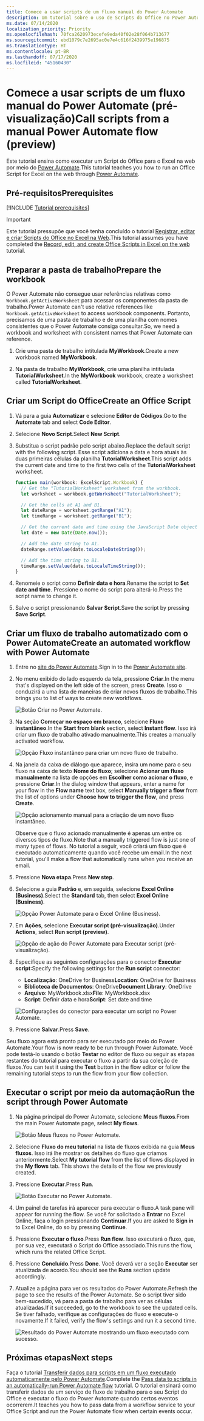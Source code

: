 ```yaml
---
title: Comece a usar scripts de um fluxo manual do Power Automate
description: Um tutorial sobre o uso de Scripts do Office no Power Automate por meio de um acionamento manual.
ms.date: 07/14/2020
localization_priority: Priority
ms.openlocfilehash: 70fca2620973ecefe9eda40f02e28f064b713677
ms.sourcegitcommit: ebd1079c7e2695ac0e7e4c616f2439975e196875
ms.translationtype: HT
ms.contentlocale: pt-BR
ms.lasthandoff: 07/17/2020
ms.locfileid: "45160430"
---
```

# <a name="call-scripts-from-a-manual-power-automate-flow-preview"></a><span data-ttu-id="22070-103">Comece a usar scripts de um fluxo manual do Power Automate (pré-visualização)</span><span class="sxs-lookup"><span data-stu-id="22070-103">Call scripts from a manual Power Automate flow (preview)</span></span>

<span data-ttu-id="22070-104">Este tutorial ensina como executar um Script do Office para o Excel na web por meio do [Power Automate](https://flow.microsoft.com).</span><span class="sxs-lookup"><span data-stu-id="22070-104">This tutorial teaches you how to run an Office Script for Excel on the web through [Power Automate](https://flow.microsoft.com).</span></span>

## <a name="prerequisites"></a><span data-ttu-id="22070-105">Pré-requisitos</span><span class="sxs-lookup"><span data-stu-id="22070-105">Prerequisites</span></span>

[!INCLUDE [Tutorial prerequisites](../includes/power-automate-tutorial-prerequisites.md)]

> [!IMPORTANT]
> <span data-ttu-id="22070-106">Este tutorial pressupõe que você tenha concluído o tutorial [Registrar, editar e criar Scripts do Office no Excel na Web](excel-tutorial.md).</span><span class="sxs-lookup"><span data-stu-id="22070-106">This tutorial assumes you have completed the [Record, edit, and create Office Scripts in Excel on the web](excel-tutorial.md) tutorial.</span></span>

## <a name="prepare-the-workbook"></a><span data-ttu-id="22070-107">Preparar a pasta de trabalho</span><span class="sxs-lookup"><span data-stu-id="22070-107">Prepare the workbook</span></span>

<span data-ttu-id="22070-108">O Power Automate não consegue usar referências relativas como `Workbook.getActiveWorksheet` para acessar os componentes da pasta de trabalho.</span><span class="sxs-lookup"><span data-stu-id="22070-108">Power Automate can't use relative references like `Workbook.getActiveWorksheet` to access workbook components.</span></span> <span data-ttu-id="22070-109">Portanto, precisamos de uma pasta de trabalho e de uma planilha com nomes consistentes que o Power Automate consiga consultar.</span><span class="sxs-lookup"><span data-stu-id="22070-109">So, we need a workbook and worksheet with consistent names that Power Automate can reference.</span></span>

1. <span data-ttu-id="22070-110">Crie uma pasta de trabalho intitulada **MyWorkbook**.</span><span class="sxs-lookup"><span data-stu-id="22070-110">Create a new workbook named **MyWorkbook**.</span></span>

2. <span data-ttu-id="22070-111">Na pasta de trabalho **MyWorkbook**, crie uma planilha intitulada **TutorialWorksheet**.</span><span class="sxs-lookup"><span data-stu-id="22070-111">In the **MyWorkbook** workbook, create a worksheet called **TutorialWorksheet**.</span></span>

## <a name="create-an-office-script"></a><span data-ttu-id="22070-112">Criar um Script do Office</span><span class="sxs-lookup"><span data-stu-id="22070-112">Create an Office Script</span></span>

1. <span data-ttu-id="22070-113">Vá para a guia **Automatizar** e selecione **Editor de Códigos**.</span><span class="sxs-lookup"><span data-stu-id="22070-113">Go to the **Automate** tab and select **Code Editor**.</span></span>

2. <span data-ttu-id="22070-114">Selecione **Novo Script**.</span><span class="sxs-lookup"><span data-stu-id="22070-114">Select **New Script**.</span></span>

3. <span data-ttu-id="22070-115">Substitua o script padrão pelo script abaixo.</span><span class="sxs-lookup"><span data-stu-id="22070-115">Replace the default script with the following script.</span></span> <span data-ttu-id="22070-116">Esse script adiciona a data e hora atuais às duas primeiras células da planilha **TutorialWorksheet**.</span><span class="sxs-lookup"><span data-stu-id="22070-116">This script adds the current date and time to the first two cells of the **TutorialWorksheet** worksheet.</span></span>

    ```TypeScript
    function main(workbook: ExcelScript.Workbook) {
      // Get the "TutorialWorksheet" worksheet from the workbook.
      let worksheet = workbook.getWorksheet("TutorialWorksheet");

      // Get the cells at A1 and B1.
      let dateRange = worksheet.getRange("A1");
      let timeRange = worksheet.getRange("B1");

      // Get the current date and time using the JavaScript Date object.
      let date = new Date(Date.now());

      // Add the date string to A1.
      dateRange.setValue(date.toLocaleDateString());

      // Add the time string to B1.
      timeRange.setValue(date.toLocaleTimeString());
    }
    ```

4. <span data-ttu-id="22070-117">Renomeie o script como **Definir data e hora**.</span><span class="sxs-lookup"><span data-stu-id="22070-117">Rename the script to **Set date and time**.</span></span> <span data-ttu-id="22070-118">Pressione o nome do script para alterá-lo.</span><span class="sxs-lookup"><span data-stu-id="22070-118">Press the script name to change it.</span></span>

5. <span data-ttu-id="22070-119">Salve o script pressionando **Salvar Script**.</span><span class="sxs-lookup"><span data-stu-id="22070-119">Save the script by pressing **Save Script**.</span></span>

## <a name="create-an-automated-workflow-with-power-automate"></a><span data-ttu-id="22070-120">Criar um fluxo de trabalho automatizado com o Power Automate</span><span class="sxs-lookup"><span data-stu-id="22070-120">Create an automated workflow with Power Automate</span></span>

1. <span data-ttu-id="22070-121">Entre no [site do Power Automate](https://flow.microsoft.com).</span><span class="sxs-lookup"><span data-stu-id="22070-121">Sign in to the [Power Automate site](https://flow.microsoft.com).</span></span>

2. <span data-ttu-id="22070-122">No menu exibido do lado esquerdo da tela, pressione **Criar**.</span><span class="sxs-lookup"><span data-stu-id="22070-122">In the menu that's displayed on the left side of the screen, press **Create**.</span></span> <span data-ttu-id="22070-123">Isso o conduzirá a uma lista de maneiras de criar novos fluxos de trabalho.</span><span class="sxs-lookup"><span data-stu-id="22070-123">This brings you to list of ways to create new workflows.</span></span>

    ![Botão Criar no Power Automate.](../images/power-automate-tutorial-1.png)

3. <span data-ttu-id="22070-125">Na seção **Começar no espaço em branco**, selecione **Fluxo instantâneo**.</span><span class="sxs-lookup"><span data-stu-id="22070-125">In the **Start from blank** section, select **Instant flow**.</span></span> <span data-ttu-id="22070-126">Isso irá criar um fluxo de trabalho ativado manualmente.</span><span class="sxs-lookup"><span data-stu-id="22070-126">This creates a manually activated workflow.</span></span>

    ![Opção Fluxo instantâneo para criar um novo fluxo de trabalho.](../images/power-automate-tutorial-2.png)

4. <span data-ttu-id="22070-128">Na janela da caixa de diálogo que aparece, insira um nome para o seu fluxo na caixa de texto **Nome do fluxo**; selecione **Acionar um fluxo manualmente** na lista de opções em **Escolher como acionar o fluxo**, e pressione **Criar**.</span><span class="sxs-lookup"><span data-stu-id="22070-128">In the dialog window that appears, enter a name for your flow in the **Flow name** text box, select **Manually trigger a flow** from the list of options under **Choose how to trigger the flow**, and press **Create**.</span></span>

    ![Opção acionamento manual para a criação de um novo fluxo instantâneo.](../images/power-automate-tutorial-3.png)

    <span data-ttu-id="22070-130">Observe que o fluxo acionado manualmente é apenas um entre os diversos tipos de fluxo.</span><span class="sxs-lookup"><span data-stu-id="22070-130">Note that a manually triggered flow is just one of many types of flows.</span></span> <span data-ttu-id="22070-131">No tutorial a seguir, você criará um fluxo que é executado automaticamente quando você recebe um email.</span><span class="sxs-lookup"><span data-stu-id="22070-131">In the next tutorial, you'll make a flow that automatically runs when you receive an email.</span></span>

5. <span data-ttu-id="22070-132">Pressione **Nova etapa**.</span><span class="sxs-lookup"><span data-stu-id="22070-132">Press **New step**.</span></span>

6. <span data-ttu-id="22070-133">Selecione a guia **Padrão** e, em seguida, selecione **Excel Online (Business)**.</span><span class="sxs-lookup"><span data-stu-id="22070-133">Select the **Standard** tab, then select **Excel Online (Business)**.</span></span>

    ![Opção Power Automate para o Excel Online (Business).](../images/power-automate-tutorial-4.png)

7. <span data-ttu-id="22070-135">Em **Ações**, selecione **Executar script (pré-visualização)**.</span><span class="sxs-lookup"><span data-stu-id="22070-135">Under **Actions**, select **Run script (preview)**.</span></span>

    ![Opção de ação do Power Automate para Executar script (pré-visualização).](../images/power-automate-tutorial-5.png)

8. <span data-ttu-id="22070-137">Especifique as seguintes configurações para o conector **Executar script**:</span><span class="sxs-lookup"><span data-stu-id="22070-137">Specify the following settings for the **Run script** connector:</span></span>

    - <span data-ttu-id="22070-138">**Localização**: OneDrive for Business</span><span class="sxs-lookup"><span data-stu-id="22070-138">**Location**: OneDrive for Business</span></span>
    - <span data-ttu-id="22070-139">**Biblioteca de Documentos**: OneDrive</span><span class="sxs-lookup"><span data-stu-id="22070-139">**Document Library**: OneDrive</span></span>
    - <span data-ttu-id="22070-140">**Arquivo**: MyWorkbook.xlsx</span><span class="sxs-lookup"><span data-stu-id="22070-140">**File**: MyWorkbook.xlsx</span></span>
    - <span data-ttu-id="22070-141">**Script**: Definir data e hora</span><span class="sxs-lookup"><span data-stu-id="22070-141">**Script**: Set date and time</span></span>

    ![Configurações do conector para executar um script no Power Automate.](../images/power-automate-tutorial-6.png)

9. <span data-ttu-id="22070-143">Pressione **Salvar**.</span><span class="sxs-lookup"><span data-stu-id="22070-143">Press **Save**.</span></span>

<span data-ttu-id="22070-144">Seu fluxo agora está pronto para ser executado por meio do Power Automate.</span><span class="sxs-lookup"><span data-stu-id="22070-144">Your flow is now ready to be run through Power Automate.</span></span> <span data-ttu-id="22070-145">Você pode testá-lo usando o botão **Testar** no editor de fluxo ou seguir as etapas restantes do tutorial para executar o fluxo a partir da sua coleção de fluxos.</span><span class="sxs-lookup"><span data-stu-id="22070-145">You can test it using the **Test** button in the flow editor or follow the remaining tutorial steps to run the flow from your flow collection.</span></span>

## <a name="run-the-script-through-power-automate"></a><span data-ttu-id="22070-146">Executar o script por meio da automação</span><span class="sxs-lookup"><span data-stu-id="22070-146">Run the script through Power Automate</span></span>

1. <span data-ttu-id="22070-147">Na página principal do Power Automate, selecione **Meus fluxos**.</span><span class="sxs-lookup"><span data-stu-id="22070-147">From the main Power Automate page, select **My flows**.</span></span>

    ![Botão Meus fluxos no Power Automate.](../images/power-automate-tutorial-7.png)

2. <span data-ttu-id="22070-149">Selecione **Fluxo do meu tutorial** na lista de fluxos exibida na guia **Meus fluxos**. Isso irá lhe mostrar os detalhes do fluxo que criamos anteriormente.</span><span class="sxs-lookup"><span data-stu-id="22070-149">Select **My tutorial flow** from the list of flows displayed in the **My flows** tab. This shows the details of the flow we previously created.</span></span>

3. <span data-ttu-id="22070-150">Pressione **Executar**.</span><span class="sxs-lookup"><span data-stu-id="22070-150">Press **Run**.</span></span>

    ![Botão Executar no Power Automate.](../images/power-automate-tutorial-8.png)

4. <span data-ttu-id="22070-152">Um painel de tarefas irá aparecer para executar o fluxo.</span><span class="sxs-lookup"><span data-stu-id="22070-152">A task pane will appear for running the flow.</span></span> <span data-ttu-id="22070-153">Se você for solicitado a **Entrar** no Excel Online, faça o login pressionando **Continuar**.</span><span class="sxs-lookup"><span data-stu-id="22070-153">If you are asked to **Sign in** to Excel Online, do so by pressing **Continue**.</span></span>

5. <span data-ttu-id="22070-154">Pressione **Executar o fluxo**.</span><span class="sxs-lookup"><span data-stu-id="22070-154">Press **Run flow**.</span></span> <span data-ttu-id="22070-155">Isso executará o fluxo, que, por sua vez, executará o Script do Office associado.</span><span class="sxs-lookup"><span data-stu-id="22070-155">This runs the flow, which runs the related Office Script.</span></span>

6. <span data-ttu-id="22070-156">Pressione **Concluído**.</span><span class="sxs-lookup"><span data-stu-id="22070-156">Press **Done**.</span></span> <span data-ttu-id="22070-157">Você deverá ver a seção **Executar** ser atualizada de acordo.</span><span class="sxs-lookup"><span data-stu-id="22070-157">You should see the **Runs** section update accordingly.</span></span>

7. <span data-ttu-id="22070-158">Atualize a página para ver os resultados do Power Automate.</span><span class="sxs-lookup"><span data-stu-id="22070-158">Refresh the page to see the results of the Power Automate.</span></span> <span data-ttu-id="22070-159">Se o script tiver sido bem-sucedido, vá para a pasta de trabalho para ver as células atualizadas.</span><span class="sxs-lookup"><span data-stu-id="22070-159">If it succeeded, go to the workbook to see the updated cells.</span></span> <span data-ttu-id="22070-160">Se tiver falhado, verifique as configurações do fluxo e execute-o novamente.</span><span class="sxs-lookup"><span data-stu-id="22070-160">If it failed, verify the flow's settings and run it a second time.</span></span>

    ![Resultado do Power Automate mostrando um fluxo executado com sucesso.](../images/power-automate-tutorial-9.png)

## <a name="next-steps"></a><span data-ttu-id="22070-162">Próximas etapas</span><span class="sxs-lookup"><span data-stu-id="22070-162">Next steps</span></span>

<span data-ttu-id="22070-163">Faça o tutorial [Transferir dados para scripts em um fluxo executado automaticamente pelo Power Automate](excel-power-automate-trigger.md).</span><span class="sxs-lookup"><span data-stu-id="22070-163">Complete the [Pass data to scripts in an automatically-run Power Automate flow](excel-power-automate-trigger.md) tutorial.</span></span> <span data-ttu-id="22070-164">O tutorial ensinará como transferir dados de um serviço de fluxo de trabalho para o seu Script do Office e executar o fluxo do Power Automate quando certos eventos ocorrerem.</span><span class="sxs-lookup"><span data-stu-id="22070-164">It teaches you how to pass data from a workflow service to your Office Script and run the Power Automate flow when certain events occur.</span></span>
